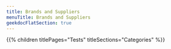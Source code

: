 ```yaml
---
title: Brands and Suppliers
menuTitle: Brands and Suppliers 
geekdocFlatSection: true
---
```


{{% children titlePages="Tests" titleSections="Categories" %}}